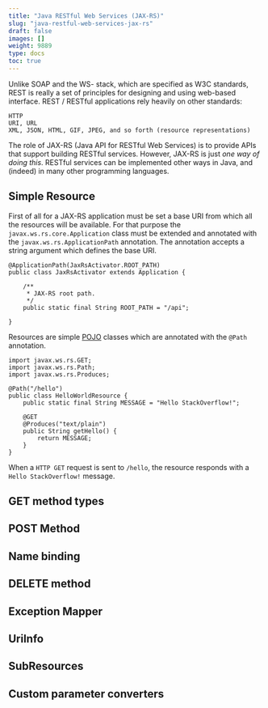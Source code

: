 ```yaml
---
title: "Java RESTful Web Services (JAX-RS)"
slug: "java-restful-web-services-jax-rs"
draft: false
images: []
weight: 9889
type: docs
toc: true
---
```


Unlike SOAP and the WS- stack, which are specified as W3C standards, REST is really a set of principles for designing and using web-based interface. REST / RESTful applications rely heavily on other standards:

    HTTP
    URI, URL
    XML, JSON, HTML, GIF, JPEG, and so forth (resource representations)

The role of JAX-RS (Java API for RESTful Web Services) is to provide APIs that support building RESTful services.  However, JAX-RS is just *one way of doing this*.  RESTful services can be implemented other ways in Java, and (indeed) in many other programming languages.


## Simple Resource
First of all for a JAX-RS application must be set a base URI from which all the resources will be available.
For that purpose the `javax.ws.rs.core.Application` class must be extended and annotated with the `javax.ws.rs.ApplicationPath` annotation. The annotation accepts a string argument which defines the base URI.

    @ApplicationPath(JaxRsActivator.ROOT_PATH)
    public class JaxRsActivator extends Application {
    
        /**
         * JAX-RS root path.
         */
        public static final String ROOT_PATH = "/api";
    
    }

Resources are simple [POJO][1] classes which are annotated with the `@Path` annotation. 


    import javax.ws.rs.GET;
    import javax.ws.rs.Path;
    import javax.ws.rs.Produces;
 
    @Path("/hello")
    public class HelloWorldResource {
        public static final String MESSAGE = "Hello StackOverflow!";
 
        @GET
        @Produces("text/plain")
        public String getHello() {
            return MESSAGE;
        }
    }

When a `HTTP GET` request is sent to `/hello`, the resource responds with a `Hello StackOverflow!` message.


  [1]: http://stackoverflow.com/questions/3326319/what-does-the-term-plain-old-java-object-pojo-exactly-mean


## GET method types


## POST Method


## Name binding


## DELETE method


## Exception Mapper


## UriInfo


## SubResources


## Custom parameter converters



